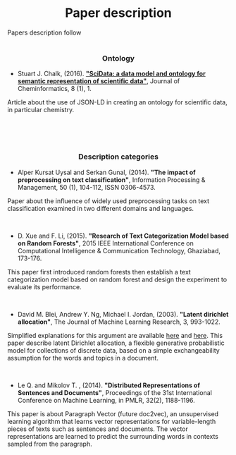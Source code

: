 <div align = "center">
<h1>Paper description</h1>
</div>
Papers description follow
<br>
<br>
<div align = "center">
<h3>Ontology</h3>
</div>

- Stuart J. Chalk, (2016). <a href = "https://github.com/faber6911/meetology/blob/master/paper/SciData%20a%20data%20model%20and%20ontology%20for%20semantic%20representation%20of%20scientific%20data.pdf"><strong>"SciData: a data model and ontology for semantic representation of scientific data"</strong></a>, Journal of Cheminformatics, 8 (1), 1.


<p>Article about the use of JSON-LD in creating an ontology for scientific data, in particular chemistry.</p>
<br>
<br>
<br>
<div align = "center">
<h3>Description categories</h3>
</div>

- Alper Kursat Uysal and Serkan Gunal, (2014). <strong>"The impact of preprocessing on text classification"</strong>, Information Processing & Management, 50 (1), 104-112, ISSN 0306-4573.
<p>Paper about the influence of widely used preprocessing tasks on text classification examined in two different domains and languages.</p>
<br>

- D. Xue and F. Li, (2015). <strong>"Research of Text Categorization Model based on Random Forests"</strong>,  2015 IEEE International Conference on Computational Intelligence & Communication Technology, Ghaziabad, 173-176.
<p>This paper first introduced random forests then establish a text categorization model based on random forest and design the experiment to evaluate its performance.</p>
<br>

- David M. Blei, Andrew Y. Ng, Michael I. Jordan, (2003). <strong>"Latent dirichlet allocation"</strong>, The Journal of Machine Learning Research, 3, 993-1022. 
<p>Simplified explanations for this argument are available <a href = "http://www.andreaminini.com/semantica/latent-dirichlet-allocation-lda#come_funziona_l'allocazione_lda">here</a> and <a href = "https://towardsdatascience.com/light-on-math-machine-learning-intuitive-guide-to-latent-dirichlet-allocation-437c81220158">here</a>. This paper describe latent Dirichlet allocation, a flexible generative probabilistic model for collections of discrete data, based on a simple exchangeability assumption for the words and topics in a document.</p>
<br>

-  Le Q. and Mikolov T. , (2014). <strong>"Distributed Representations of Sentences and Documents"</strong>, Proceedings of the 31st International Conference on Machine Learning, in PMLR, 32(2), 1188-1196.
<p>This paper is about Paragraph Vector (future doc2vec), an unsupervised learning algorithm that learns vector representations for variable-length pieces of texts such as sentences and documents. The vector representations are learned to predict the surrounding words in contexts sampled from the paragraph.</p>
